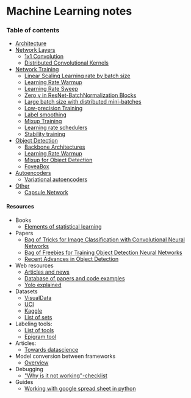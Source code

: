 # Machine Learning notes

### Table of contents
* <a href='network_architecture/network_architecture.md'>Architecture</a><br>
* <a href='neural_network_layers/neural_network_layers.md'>Network Layers</a><br>
    * <a href='neural_network_layers/neural_network_layers.md#1x1-convolution'> 1x1 Convolution </a><br>
    * <a href='neural_network_layers/neural_network_layers.md#distributed-convolutional-kernels'> Distributed Convolutional Kernels </a><br>
* <a href='network_training/network_training.md'>Network Training</a><br>
    * <a href='network_training/network_training.md#linear-scaling-learning-rate-by-batch-size'>Linear Scaling Learning rate by batch size</a><br>
    * <a href='network_training/network_training.md#learning-rate-warmup'>Learning Rate Warmup</a><br>
    * <a href='network_training/network_training.md#learning-rate-sweep'>Learning Rate Sweep</a><br>
    * <a href='network_training/network_training.md#zero-%CE%B3-in-resnet-batchnormalization-blocks'>Zero γ in ResNet-BatchNormalization Blocks</a><br>
    * <a href='network_training/network_training.md#large-batch-size-with-distributed-mini-batches'>Large batch size with distributed mini-batches</a><br>
    * <a href='network_training/network_training.md#low-precision-training'>Low-precision Training</a><br>
    * <a href='network_training/network_training.md#label-smoothing'>Label smoothing</a><br>
    * <a href='network_training/network_training.md#mixup-training'>Mixup Training</a><br>
    * <a href='network_training/network_training.md#learning-rate-schedulers'>Learning rate schedulers</a><br>
    * <a href='network_training/network_training.md#stability-training'>Stability training</a><br>
* <a href='object_detection/object_detection.md'>Object Detection</a><br>
    * <a href='object_detection/object_detection.md#backbone-architectures'>Backbone Architectures</a><br>
    * <a href='object_detection/object_detection.md#learning-rate-warmup'>Learning Rate Warmup</a><br>
    * <a href='object_detection/object_detection.md#mixup-for-object-detection'>Mixup for Object Detection</a><br>
    * <a href='object_detection/object_detection.md#foveabox'>FoveaBox</a><br>
* <a href='autoencoders/autoencoders.md'>Autoencoders</a><br>
    * <a href='autoencoders/autoencoders.md#variational-autoencoders'>Variational autoencoders</a><br>
* <a href='other/other.md'>Other</a><br>
    * <a href='other/other.md#capsule-network'>Capsule Network</a><br>

#### Resources
* Books
    * [Elements of statistical learning](https://web.stanford.edu/~hastie/Papers/ESLII.pdf)
* Papers
    * [Bag of Tricks for Image Classification with Convolutional Neural Networks](https://arxiv.org/pdf/1812.01187.pdf)
    * [Bag of Freebies for Training Object Detection Neural Networks](https://arxiv.org/pdf/1902.04103.pdf)
    * [Recent Advances in Object Detection](https://arxiv.org/pdf/1809.03193.pdf)
* Web resources
    * [Articles and news](https://towardsdatascience.com/machine-learning/home)
    * [Database of papers and code examples](https://paperswithcode.com/sota)
    * [Yolo explained](https://medium.com/@jonathan_hui/real-time-object-detection-with-yolo-yolov2-28b1b93e2088)
* Datasets 
    * [VisualData](https://www.visualdata.io/)
    * [UCI](http://mlr.cs.umass.edu/ml/)
    * [Kaggle](https://www.kaggle.com/datasets)
    * [List of sets](https://www.datasetlist.com/)
* Labeling tools:
    * [List of tools](https://www.datasetlist.com/tools/)
    * [Epigram tool](https://labeltool-web.firebaseapp.com/)
* Articles:
    * [Towards datascience](https://towardsdatascience.com/advanced-topics-in-neural-networks-f27fbcc638ae)
* Model conversion between frameworks
    * [Overview](https://awesomeopensource.com/project/ysh329/deep-learning-model-convertor)
* Debugging
    * ["Why is it not working"-checklist](https://blog.slavv.com/37-reasons-why-your-neural-network-is-not-working-4020854bd607)
* Guides
    * [Working with google spread sheet in python](https://towardsdatascience.com/accessing-google-spreadsheet-data-using-python-90a5bc214fd2)
    